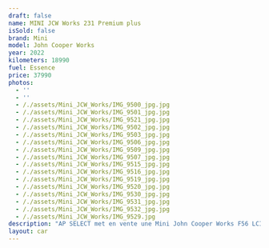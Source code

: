 ```yaml
---
draft: false
name: MINI JCW Works 231 Premium plus
isSold: false
brand: Mini
model: John Cooper Works
year: 2022
kilometers: 18990
fuel: Essence
price: 37990
photos:
  - ''
  - ''
  - /./assets/Mini_JCW_Works/IMG_9500_jpg.jpg
  - /./assets/Mini_JCW_Works/IMG_9501_jpg.jpg
  - /./assets/Mini_JCW_Works/IMG_9521_jpg.jpg
  - /./assets/Mini_JCW_Works/IMG_9502_jpg.jpg
  - /./assets/Mini_JCW_Works/IMG_9503_jpg.jpg
  - /./assets/Mini_JCW_Works/IMG_9506_jpg.jpg
  - /./assets/Mini_JCW_Works/IMG_9509_jpg.jpg
  - /./assets/Mini_JCW_Works/IMG_9507_jpg.jpg
  - /./assets/Mini_JCW_Works/IMG_9515_jpg.jpg
  - /./assets/Mini_JCW_Works/IMG_9516_jpg.jpg
  - /./assets/Mini_JCW_Works/IMG_9519_jpg.jpg
  - /./assets/Mini_JCW_Works/IMG_9520_jpg.jpg
  - /./assets/Mini_JCW_Works/IMG_9530_jpg.jpg
  - /./assets/Mini_JCW_Works/IMG_9531_jpg.jpg
  - /./assets/Mini_JCW_Works/IMG_9532_jpg.jpg
  - /./assets/Mini_JCW_Works/IMG_9529.jpg
description: "AP SELECT met en vente une Mini John Cooper Works F56 LCI 231ch édition premium plus.\n\nModèle du 12/2022 avec 18900km.\n\nCouleur Britisch Racing Green métal, intérieur Dinamica Cuir Carbon noir\n\nVéhicule origine française \U0001F1EB\U0001F1F7 de première main.\n\nLe véhicule est possède un historique Mini limpide.\n\nVéhicule vendu une extension de garantie Mini jusqu’en 2027 ou 200 000km.\n\nÉquipements et options :\n- John Cooper Works\n- Boîte Automatique BVA8\n- Mini Live Cockpit Navigation Pro\n- Châssis JCW\n- Sièges baquets JWC\n- Suspensions SELECTDRIVE\n- Sélecteur de mode de conduite - (3 modes) ECO PRO, Comfort, Sport\n- Système Hifi Harman Kardon\n- Caméra de recul\n- Volant chauffant\n- Pack éclairage intérieur\n- Keyless accès et démarrage confort\n- Affichage tête haute HUD\n- Intérieur Cuir entendu complet\n- Jantes 18 pouces Course spoke bi-ton\n- Pack Alu intérieur\n- Phares adaptive Bi Led\n- Pack Edition premium plus\n- Controle automatique des feux de route\n- Parc distance contrôle PDC avant et arrière\n- Interface Bluetooth avec fonction streaming audio\n- Connected Drive\n- Connexion Ipod et USB\n- Volant sport multifonctions\n- Affichage multifonctions plus\n- Climatisation\n- Éclairage et essuie-glaces automatique\n- Rétroviseurs int / ext Electrochrome\n- Éclairage d ambiance\n\nDisponible et visible sur RDV pour acheteur sérieux.\n\nPossibilité d'une garantie 3, 6 ou 12 mois en supplément.\n\nRéalisation des démarches d'immatriculation.\n\nAP SELECT c'est des solutions de courtage et conciergerie sur mesure pour profiter librement de sa passion et de son patrimoine.\n\nPrenez le volant, AP SELECT s'occupe du reste."
layout: car
---
```


